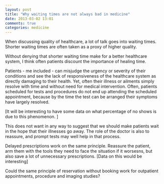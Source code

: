 ```yaml
---
layout: post
title: "Why waiting times are not always bad in medicine"
date: 2013-03-02 13:01
comments: true
categories: medicine
---
```


When discussing quality of healthcare, a lot of talk goes into waiting times. Shorter waiting times are often taken as a proxy of higher quality. 

Without denying that shorter waiting time make for a better healthcare system, I think often patients discount the importance of healing time. 

Patients - me included - can misjudge the urgency or severity of their conditions and see the lack of responsiveness of the healthcare system as directly damaging to their health. Yet, often their illness or ailments simply resolve with time and without need for medical intervention. Often, patients scheduled for tests and procedures do not end up attending the scheduled appointment, because by the time the test can be arranged their symptoms have largely resolved. 

[It will be interesting to have some data on what percentage of no shows is due to this phenomenon. ]

This does not want in any way to suggest that we should make patients wait in the hope that their illnesses go away. The role of the doctor is also to reassure, and prompt tests may well help in that process. 

Delayed prescriptions work on the same principle. Reassure the patient, arm them with the tools they need to face the situation if it worsesns, but also save a lot of unnecessary prescriptions. [Data on this would be interesting]

Could the same principle of reservation without booking work for outpatient appointments, procedure and imaging studies?